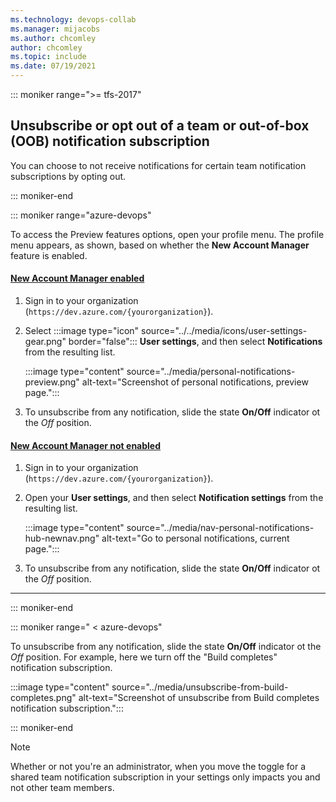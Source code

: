 ```yaml
---
ms.technology: devops-collab
ms.manager: mijacobs
ms.author: chcomley
author: chcomley
ms.topic: include
ms.date: 07/19/2021
---
```


::: moniker range=">= tfs-2017"

## Unsubscribe or opt out of a team or out-of-box (OOB) notification subscription

You can choose to not receive notifications for certain team notification subscriptions by opting out.

::: moniker-end

::: moniker range="azure-devops"

To access the Preview features options, open your profile menu. The profile menu appears, as shown, based on whether the **New Account Manager** feature is enabled.

#### [New Account Manager enabled](#tab/new-account-enabled)

1. Sign in to your organization (```https://dev.azure.com/{yourorganization}```).

1. Select :::image type="icon" source="../../media/icons/user-settings-gear.png" border="false":::  **User settings**, and then select **Notifications** from the resulting list.

   :::image type="content" source="../media/personal-notifications-preview.png" alt-text="Screenshot of personal notifications, preview page.":::

1. To unsubscribe from any notification, slide the state **On/Off** indicator ot the *Off* position.
#### [New Account Manager not enabled](#tab/new-account-not-enabled)

1. Sign in to your organization (```https://dev.azure.com/{yourorganization}```).

1. Open your **User settings**, and then select **Notification settings** from the resulting list.

   :::image type="content" source="../media/nav-personal-notifications-hub-newnav.png" alt-text="Go to personal notifications, current page."::: 

1. To unsubscribe from any notification, slide the state **On/Off** indicator ot the *Off* position.

***

::: moniker-end  

::: moniker range=" < azure-devops"

To unsubscribe from any notification, slide the state **On/Off** indicator ot the *Off* position. For example, here we turn off the "Build completes" notification subscription.

:::image type="content" source="../media/unsubscribe-from-build-completes.png" alt-text="Screenshot of unsubscribe from Build completes notification subscription.":::

::: moniker-end

> [!NOTE]  
> Whether or not you're an administrator, when you move the toggle for a shared team notification subscription in your settings only impacts you and not other team members.
